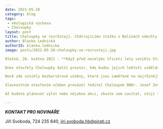 ```yaml
---
date: 2021-05-28
category: blog
tags:
 - ekologická výchova
 - Chaloupky
layout: post
title: Chaloupky se rozrůstají. Chátrajícímu statku v Balinách vdechly nový život
author: Blanka Lednická
authorId: blanka.lednicka
image: posts/2021-05-28-chaloupky-se-rozrustaji.jpg

Olešná, 28. května 2021 - **Když před necelými třiceti lety vzniklo Středisko ekologické výchovy Chaloupky, zřejmě si nikdo nepředstavoval, jakým vývojem tato organizace v následujících desetiletích projde. Existovaly nejrůznější plány, ovšem to, že v roce 2021 budou Chaloupky působit na sedmi místech a každoročně se pod jejich vedením uskuteční stovky výukových programů, nečekal zřejmě nikdo.**

Dnes otevřely Chaloupky další prostor, kde budou jejich lektoři vzdělávat jak děti, tak dospělé – nové učebny v ekocentru Baliny nedaleko Velkého Meziříčí. Tato zemědělská usedlost postupně prochází rekonstrukcí – její první část slouží vzdělávání už od roku 2014, otevření druhé jsem se dnes zúčastnila společně s naší pirátskou náměstkyní hejtmana Kraje Vysočina Hankou Hajnovou.

Nově zde vznikly bezbariérové učebny, které jsou zaměřené na nejrůznější témata z oblasti životního prostředí – půda, voda nebo biosféra, najdeme zde také řemeslnou dílnu a především zahradu, která slouží zahradní terapii pro všechny věkové kategorie.

Slavnostním otevřením učeben provázel ředitel Chaloupek RNDr. Josef Zetěk. Kmotrami nových učeben se staly tři ženy – kromě Hanky Hajnové to byly Ing. Renáta Marková, ředitelka územního odboru IROP pro Kraj Vysočina, a Mgr. Jitka Burianová, ministerský rada na ministerstvu životního prostředí. A společně centru v Balinách i celým Chaloupkám popřály hodně spokojených klientů a úspěšně realizovaných projektů.

Až budete plánovat výlet nebo nějakou akci, zkuste sem zavítat, stojí to za to. Informace nejen o ekocentru Baliny, ale i o dalších chaloupeckých centrech, najdete na webu [Chaloupky.cz](https://www.chaloupky.cz/).

---
```


***KONTAKT PRO NOVINÁŘE*** 

Jiří Svoboda, 724 235 840, <jiri.svoboda.hb@pirati.cz>
